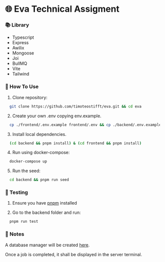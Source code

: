 # 🌐 Eva Technical Assigment

### 📚 Library

- Typescript
- Express
- Awilix
- Mongoose
- Joi
- BullMQ
- Vite
- Tailwind

### 🚀 How To Use

1. Clone repository:

```bash
  git clone https://github.com/timoteostifft/eva.git && cd eva
```

2. Create your own .env copying env.example.

```bash
  cp ./frontend/.env.example frontend/.env && cp ./backend/.env.example backend/.env
```

3. Install local dependencies.

```bash
  (cd backend && pnpm install) & (cd frontend && pnpm install)
```

4. Run using docker-compose:

```bash
  docker-compose up
```

5. Run the seed:

```bash
  cd backend && pnpm run seed
```

### 🧪 Testing

1. Ensure you have [pnpm](https://pnpm.io/pt/) installed

2. Go to the backend folder and run:

```bash
  pnpm run test
```

### 📌 Notes

A database manager will be created [here](http://localhost:3010/).

Once a job is completed, it shall be displayed in the server terminal.
